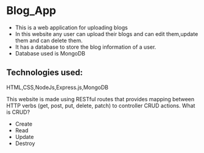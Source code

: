 # Blog_App

- This is a web application for uploading blogs
- In this website any user can upload their blogs and can edit them,update them and can delete them.
- It has a database to store the blog information of a user.
- Database used is MongoDB
## Technologies used:
HTML,CSS,NodeJs,Express.js,MongoDB

This website is made using RESTful routes that provides mapping between HTTP verbs (get, post, put, delete, patch) to controller CRUD actions. 
What is CRUD?
- Create
- Read
- Update
- Destroy

